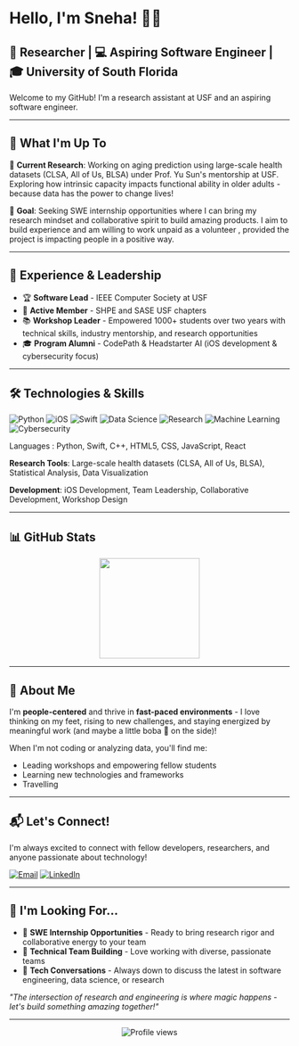 # Hello, I'm Sneha! 👋🧋

## 🔬 Researcher | 💻 Aspiring Software Engineer | 🎓 University of South Florida

Welcome to my GitHub! I'm a research assistant at USF and an aspiring software engineer.

---

## 🚀 What I'm Up To

🔬 **Current Research**: Working on aging prediction using large-scale health datasets (CLSA, All of Us, BLSA) under Prof. Yu Sun's mentorship at USF. Exploring how intrinsic capacity impacts functional ability in older adults - because data has the power to change lives!

🎯 **Goal**: Seeking SWE internship opportunities where I can bring my research mindset and collaborative spirit to build amazing products. I aim to build experience and am willing to work unpaid as a volunteer , provided the project is impacting people in a positive way.

---

## 💼 Experience & Leadership

- 🏆 **Software Lead** - IEEE Computer Society at USF
- 🌟 **Active Member** - SHPE and SASE USF chapters
- 📚 **Workshop Leader** - Empowered 1000+ students over two years with technical skills, industry mentorship, and research opportunities
- 🎓 **Program Alumni** - CodePath & Headstarter AI (iOS development & cybersecurity focus)

---

## 🛠️ Technologies & Skills

![Python](https://img.shields.io/badge/Python-3776AB?style=flat&logo=python&logoColor=white)
![iOS](https://img.shields.io/badge/iOS-000000?style=flat&logo=ios&logoColor=white)
![Swift](https://img.shields.io/badge/Swift-FA7343?style=flat&logo=swift&logoColor=white)
![Data Science](https://img.shields.io/badge/Data%20Science-FF6F00?style=flat&logo=jupyter&logoColor=white)
![Research](https://img.shields.io/badge/Research-4285F4?style=flat&logo=google-scholar&logoColor=white)
![Machine Learning](https://img.shields.io/badge/Machine%20Learning-FF9900?style=flat&logo=tensorflow&logoColor=white)
![Cybersecurity](https://img.shields.io/badge/Cybersecurity-DC382D?style=flat&logo=security&logoColor=white)

Languages : Python, Swift, C++, HTML5, CSS, JavaScript, React

**Research Tools**: Large-scale health datasets (CLSA, All of Us, BLSA), Statistical Analysis, Data Visualization

**Development**: iOS Development, Team Leadership, Collaborative Development, Workshop Design

---

## 📊 GitHub Stats

<div align="center">
  <img height="180em" src="https://github-readme-stats.vercel.app/api/top-langs/?username=sirisneha99&layout=compact&langs_count=7&theme=radical"/>
</div>

---

## 🌟 About Me

I'm **people-centered** and thrive in **fast-paced environments** - I love thinking on my feet, rising to new challenges, and staying energized by meaningful work (and maybe a little boba 🧋 on the side)!

When I'm not coding or analyzing data, you'll find me:
- Leading workshops and empowering fellow students
- Learning new technologies and frameworks
- Travelling 

---

## 📬 Let's Connect!

I'm always excited to connect with fellow developers, researchers, and anyone passionate about technology!

[![Email](https://img.shields.io/badge/Email-D14836?style=for-the-badge&logo=gmail&logoColor=white)](mailto:nsnehasiri@gmail.com)
[![LinkedIn](https://img.shields.io/badge/LinkedIn-0077B5?style=for-the-badge&logo=linkedin&logoColor=white)](https://linkedin.com/in/snehasiri)

---

## 🎯 I'm Looking For...

- 🚀 **SWE Internship Opportunities** - Ready to bring research rigor and collaborative energy to your team
- 🤝 **Technical Team Building** - Love working with diverse, passionate teams
- 💬 **Tech Conversations** - Always down to discuss the latest in software engineering, data science, or research

*"The intersection of research and engineering is where magic happens - let's build something amazing together!"*

---

<div align="center">
  <img src="https://komarev.com/ghpvc/?username=sirisneha99&color=blueviolet&style=flat-square&label=Profile+Views" alt="Profile views" />
</div>
